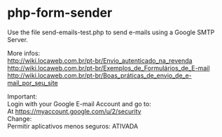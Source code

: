 # php-form-sender

Use the file send-emails-test.php to send e-mails using a Google SMTP Server.<BR>

More infos:<BR>
http://wiki.locaweb.com.br/pt-br/Envio_autenticado_na_revenda<BR>
http://wiki.locaweb.com.br/pt-br/Exemplos_de_Formulários_de_E-mail<BR>
http://wiki.locaweb.com.br/pt-br/Boas_práticas_de_envio_de_e-mail_por_seu_site<BR>


Important:<BR>
Login with your Google E-mail Account and go to:<BR>
At https://myaccount.google.com/u/2/security <BR>
Change:<BR>
Permitir aplicativos menos seguros: ATIVADA<BR>




